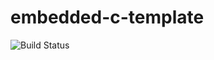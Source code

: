 # embedded-c-template

![Build Status](https://github.com/dtrussel/embedded-c-template/actions/workflows/cmake.yml/badge.svg)
